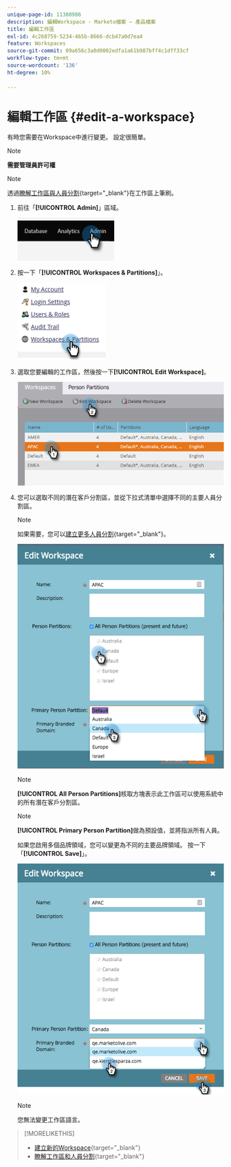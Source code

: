 ```yaml
---
unique-page-id: 11380986
description: 編輯Workspace - Marketo檔案 — 產品檔案
title: 編輯工作區
exl-id: 4c268759-5234-465b-8666-dcb47a0d7ea4
feature: Workspaces
source-git-commit: 09a656c3a0d0002edfa1a61b987bff4c1dff33cf
workflow-type: tm+mt
source-wordcount: '136'
ht-degree: 10%

---
```


# 編輯工作區 {#edit-a-workspace}

有時您需要在Workspace中進行變更。 設定很簡單。

>[!NOTE]
>
>**需要管理員許可權**

>[!NOTE]
>
>透過[瞭解工作區與人員分割](/help/marketo/product-docs/administration/workspaces-and-person-partitions/understanding-workspaces-and-person-partitions.md){target="_blank"}在工作區上筆刷。

1. 前往「**[!UICONTROL Admin]**」區域。

   ![](assets/edit-a-workspace-1.png)

1. 按一下「**[!UICONTROL Workspaces & Partitions]**」。

   ![](assets/edit-a-workspace-2.png)

1. 選取您要編輯的工作區，然後按一下&#x200B;**[!UICONTROL Edit Workspace]**。

   ![](assets/edit-a-workspace-3.png)

1. 您可以選取不同的潛在客戶分割區，並從下拉式清單中選擇不同的主要人員分割區。

   >[!NOTE]
   >
   >如果需要，您可以[建立更多人員分割](/help/marketo/product-docs/administration/workspaces-and-person-partitions/create-a-person-partition.md){target="_blank"}。

   ![](assets/edit-a-workspace-4.png)

   >[!NOTE]
   >
   >**[!UICONTROL All Person Partitions]**&#x200B;核取方塊表示此工作區可以使用系統中的所有潛在客戶分割區。

   >[!NOTE]
   >
   >**[!UICONTROL Primary Person Partition]**&#x200B;做為預設值，並將指派所有人員。

   如果您啟用多個品牌領域，您可以變更為不同的主要品牌領域。 按一下「**[!UICONTROL Save]**」。

   ![](assets/edit-a-workspace-5.png)

   >[!NOTE]
   >
   >您無法變更工作區語言。

>[!MORELIKETHIS]
>
>* [建立新的Workspace](/help/marketo/product-docs/administration/workspaces-and-person-partitions/create-a-new-workspace.md){target="_blank"}
>* [瞭解工作區和人員分割](/help/marketo/product-docs/administration/workspaces-and-person-partitions/understanding-workspaces-and-person-partitions.md){target="_blank"}
